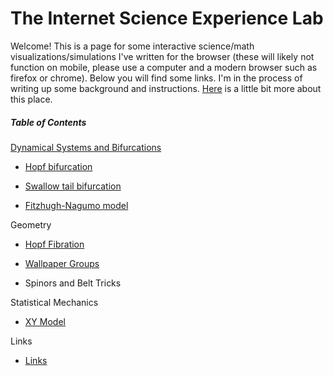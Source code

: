 # The Internet Science Experience Lab

Welcome! This is a page for some interactive science/math visualizations/simulations I've written for the browser (these will likely not function on mobile, please use a computer and a modern browser such as firefox or chrome). Below you will find some links. I'm in the process of writing up some background and instructions. [Here](https://experience-lab.github.io/philosophy) is a little bit more about this place.

##### Table of Contents  

[Dynamical Systems and Bifurcations](https://experience-lab.github.io/dynamical-systems)

* [Hopf bifurcation](https://experience-lab.github.io/hopf-bifurcation/)

* [Swallow tail bifurcation](https://experience-lab.github.io/swallowtail/)

* [Fitzhugh-Nagumo model](https://experience-lab.github.io/FitzHugh-Nagumo/)

Geometry

* [Hopf Fibration](https://math.berkeley.edu/~ragnar/hopf-explorer/)

* [Wallpaper Groups](https://topological-ragnar.github.io/kaleidoscopia/)

* Spinors and Belt Tricks

Statistical Mechanics

* [XY Model](http://math.berkeley.edu/~ragnar/xy)

Links

* [Links](https://experience-lab.github.io/links)
